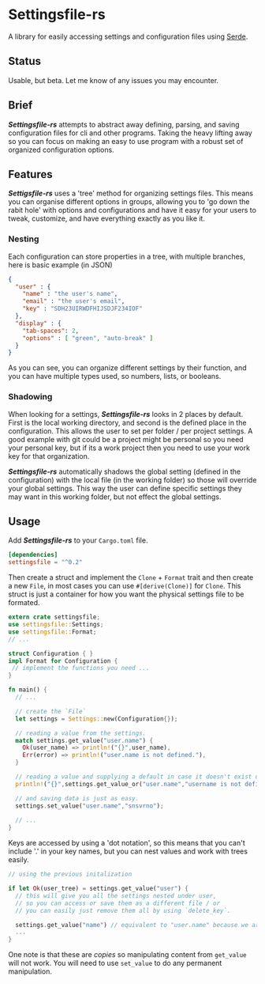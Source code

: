 # Settingsfile-rs
A library for easily accessing settings and configuration files using [Serde](https://serde.rs/).

## Status
Usable, but beta. Let me know of any issues you may encounter.

## Brief 
***Settingsfile-rs*** attempts to abstract away defining, parsing, and saving configuration files for cli and other programs. Taking the heavy lifting away so you can focus on making an easy to use program with a robust set of organized configuration options.

## Features
***Settigsfile-rs*** uses a 'tree' method for organizing settings files. This means you can organise different options in groups, allowing you to 'go down the rabit hole' with options and configurations and have it easy for your users to tweak, customize, and have everything exactly as you like it.

### Nesting
Each configuration can store properties in a tree, with multiple branches, here is basic example (in JSON)
```json
{
  "user" : {
    "name" : "the user's name",
    "email" : "the user's email",
    "key" : "SDH23UIRWDFHIJSDJF234IOF"
  },
  "display" : {
    "tab-spaces": 2,
    "options" : [ "green", "auto-break" ]
  }
}
```

As you can see, you can organize different settings by their function, and you can have multiple types used, so numbers, lists, or booleans.

### Shadowing
When looking for a settings, ***Settingsfile-rs*** looks in 2 places by default. First is the local working directory, and second is the defined place in the configuration. This allows the user to set per folder / per project settings. A good example with git could be a project might be personal so you need your personal key, but if its a work project then you need to use your work key for that organization.

***Settingsfile-rs*** automatically shadows the global setting (defined in the configuration) with the local file (in the working folder) so those will override your global settings. This way the user can define specific settings they may want in this working folder, but not effect the global settings. 


## Usage
Add ***Settingsfile-rs*** to your `Cargo.toml` file.

```TOML
[dependencies]
settingsfile = "^0.2"
```

Then create a struct and implement the `Clone` + `Format` trait and then create a new `File`, in most cases you can use `#[derive(Clone)]` for `Clone`. This struct is just a container for how you want the physical settings file to be formated.

```rust
extern crate settingsfile;
use settingsfile::Settings;
use settingsfile::Format;
// ...

struct Configuration { }
impl Format for Configuration {
 // implement the functions you need ...
}

fn main() {
  // ...

  // create the `File`
  let settings = Settings::new(Configuration{});

  // reading a value from the settings.
  match settings.get_value("user.name") {
    Ok(user_name) => println!("{}",user_name),
    Err(error) => println!("user.name is not defined."),
  }

  // reading a value and supplying a default in case it doesn't exist or 
  println!("{}",settings.get_value_or("user.name","username is not defined"));

  // and saving data is just as easy.
  settings.set_value("user.name","snsvrno");
  
  // ...
}
```

Keys are accessed by using a 'dot notation', so this means that you can't include '.' in your key names, but you can nest values and work with trees easily.

```rust
// using the previous initalization

if let Ok(user_tree) = settings.get_value("user") {
  // this will give you all the settings nested under user,
  // so you can access or save them as a different file / or 
  // you can easily just remove them all by using `delete_key`.

  settings.get_value("name") // equivalent to "user.name" because we are inside "user"
  ...
}
``` 

One note is that these are _copies_ so manipulating content from `get_value` will not work. You will need to use `set_value` to do any permanent manipulation.